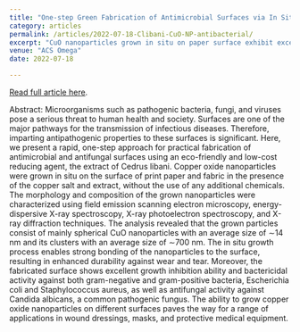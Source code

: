 ```yaml
---
title: "One-step Green Fabrication of Antimicrobial Surfaces via In Situ Growth of Copper Oxide Nanoparticles"
category: articles
permalink: /articles/2022-07-18-Clibani-CuO-NP-antibacterial/
excerpt: "CuO nanoparticles grown in situ on paper surface exhibit excellent antibacterial activity. Moreover, the fabricated surface shows excellent growth inhibition ability and bactericidal activity against both gram-negative and gram-positive bacteria, Escherichia coli and Staphylococcus aureus, as well as antifungal activity against Candida albicans, a common pathogenic fungus."
venue: "ACS Omega"
date: 2022-07-18

---
```


<a href="https://doi.org/10.1021/acsomega.2c02540">Read full article here</a>.

Abstract: Microorganisms such as pathogenic bacteria, fungi, and viruses pose a serious threat to human health and society. Surfaces are one of the major pathways for the transmission of infectious diseases. Therefore, imparting antipathogenic properties to these surfaces is significant. Here, we present a rapid, one-step approach for practical fabrication of antimicrobial and antifungal surfaces using an eco-friendly and low-cost reducing agent, the extract of Cedrus libani. Copper oxide nanoparticles were grown in situ on the surface of print paper and fabric in the presence of the copper salt and extract, without the use of any additional chemicals. The morphology and composition of the grown nanoparticles were characterized using field emission scanning electron microscopy, energy-dispersive X-ray spectroscopy, X-ray photoelectron spectroscopy, and X-ray diffraction techniques. The analysis revealed that the grown particles consist of mainly spherical CuO nanoparticles with an average size of ∼14 nm and its clusters with an average size of ∼700 nm. The in situ growth process enables strong bonding of the nanoparticles to the surface, resulting in enhanced durability against wear and tear. Moreover, the fabricated surface shows excellent growth inhibition ability and bactericidal activity against both gram-negative and gram-positive bacteria, Escherichia coli and Staphylococcus aureus, as well as antifungal activity against Candida albicans, a common pathogenic fungus. The ability to grow copper oxide nanoparticles on different surfaces paves the way for a range of applications in wound dressings, masks, and protective medical equipment.
